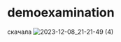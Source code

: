 # demoexamination
cкачала
![2023-12-08_21-21-49 (4)](https://github.com/alyysadeleva/demoexamination/assets/153218337/9fdc7873-16bb-44f9-befc-e72ce05c659d)
